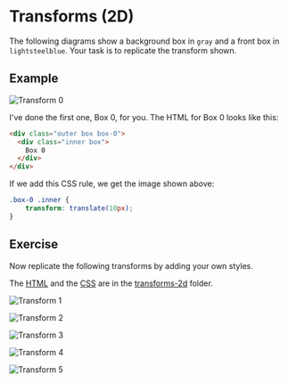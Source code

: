 # Transforms (2D)

The following diagrams show a background box in `gray` and a front box in `lightsteelblue`. Your task is to replicate the transform shown.

## Example


![Transform 0](images/transform-2d-0.png)

I've done the first one, Box 0, for you. The HTML for Box 0 looks like this:

``` html
<div class="outer box box-0">
  <div class="inner box">
    Box 0
  </div>
</div>
```

If we add this CSS rule, we get the image shown above:

``` css
.box-0 .inner {
    transform: translate(10px);
}
```

## Exercise

Now replicate the following transforms by adding your own styles.

The [HTML](transforms-2d/transforms-2d.html) and the [CSS](transforms-2d/transforms-2d-styles.css) are in the [transforms-2d](transforms2d/) folder.


![Transform 1](images/transform-2d-1.png)

![Transform 2](images/transform-2d-2.png)

![Transform 3](images/transform-2d-3.png)

![Transform 4](images/transform-2d-4.png)

![Transform 5](images/transform-2d-5.png)
